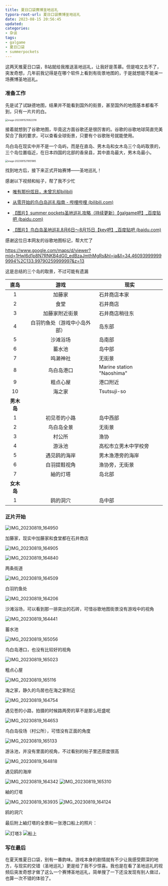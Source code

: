 ```yaml
---
title: 夏日口袋赛博圣地巡礼
typora-root-url: 夏日口袋赛博圣地巡礼
date: 2023-08-15 20:56:45
updated:
categories:
- 杂谈
tags:
- galgame
- 夏日口袋
- summerpockets
---
```


 这两天推夏日口袋，B站就给我推送圣地巡礼，让我好是羡慕。但是咱又去不了，突发奇想，几年前我记得是在哪个软件上看到有街景地图的，于是就想能不能来一场赛博圣地巡礼。

<!--more-->

### 准备工作

先是试了试缺德地图，结果并不能看到国外的街景，甚至国外的地图基本都看不到，只有一片片的白。

<img src="image-20230815210822318.png" alt="image-20230815210822318" style="zoom:50%;" />

接着就想到了谷歌地图，毕竟这方面谷歌还是很厉害的。谷歌的谷歌地球简直完美契合了我的要求，可以查看全球街景，只要有个谷歌账号就能使用。

鸟白岛在现实中并不是一个岛屿，而是在直岛、男木岛和女木岛三个岛屿取景的，三个岛位置临近，在日本四国的北部的香泉县，其中直岛最大，男木岛最小。

<img src="image-20230815211851985.png" alt="image-20230815211851985" style="zoom: 50%;" />

找到地方后，接下来正式开始赛博——圣地巡礼！

感谢以下视频和帖子，帮了我不少忙

- [唯有那份炫目，未曾忘却bilibili](https://www.bilibili.com/video/BV1Sk4y177SE/?spm_id_from=333.788&vd_source=f6fe5f5f48937a5b52419e6dcaf2f1d9)
- [从零开始的鸟白岛巡礼指南 - 哔哩哔哩 (bilibili.com)](https://www.bilibili.com/read/cv3253293/)

- [【图片】summer pockets圣地巡礼攻略（持续更新）【galgame吧】_百度贴吧 (baidu.com)](https://tieba.baidu.com/p/5914561222)

- [【图片】鸟白岛圣地巡礼8月6日～8月15日【key吧】_百度贴吧 (baidu.com)](https://tieba.baidu.com/p/7512486383)

感谢这位日本网友的谷歌地图标记，帮大忙了

https://www.google.com/maps/d/viewer?mid=1HwI6d1p8N7RNKB4dG0_edBzaJmthMgRs&hl=ja&ll=34.460939999999994%2C133.99790259999997&z=13 

这是总结的三个岛的取景，不过可能有遗漏

|    直岛    |             游戏             | 现实                      |
| :--------: | :--------------------------: | ------------------------- |
|     1      |            加藤家            | 石井商店本家              |
|     2      |             食堂             | 石井商店                  |
|     3      |        加藤家附近街景        | 石井商店稍往东            |
|     4      | 白羽钓鱼处（游戏中小岛外部） | 岛东部                    |
|     5      |           沙滩浴场           | 岛南部                    |
|     6      |            蓄水池            | 岛中部                    |
|     7      |           鸣濑神社           | 无街景                    |
|     8      |          鸟白岛港口          | Marine station "Naoshima" |
|     9      |           粗点心屋           | 港口附近                  |
|     10     |            海之家            | Tsutsuji-so               |
| **男木岛** |                              |                           |
|     1      |         初见苍的小路         | 岛中西部                  |
|     2      |          鸟白岛全景          | 无街景                    |
|     3      |            村公所            | 渔协                      |
|     4      |            游泳池            | 高松市立男木中学校旁      |
|     5      |         遇见鸥的海岸         | 男木渔港旁的海岸          |
|     6      |         白羽提鞋视角         | 渔协旁，无街景            |
|     7      |           紬的灯塔           | 岛北部                    |
| **女木岛** |                              |                           |
|     1      |           鸥的洞穴           | 岛中部                    |





### **正片开始**

![IMG_20230819_164950](IMG_20230819_164950.jpg)

加藤家，现实中加藤家和食堂都在石井商店

![IMG_20230819_164905](IMG_20230819_164905.jpg)

![IMG_20230819_164840](IMG_20230819_164840.jpg)

两条街道

![IMG_20230819_164509](IMG_20230819_164509.jpg)

白羽钓鱼处

![IMG_20230819_164206](IMG_20230819_164206.jpg)

沙滩浴场，可以看到那一排突出的石砖，可惜谷歌地图街景没有游戏中的视角

![IMG_20230819_164441](IMG_20230819_164441.jpg)

蓄水池

![IMG_20230819_165056](IMG_20230819_165056.jpg)

鸟白岛港口，也没有比较好的视角

![IMG_20230819_165023](IMG_20230819_165023.jpg)

粗点心屋

![IMG_20230819_165116](IMG_20230819_165116.jpg)

海之家，静久的鸟居也在海之家附近

![IMG_20230819_164754](IMG_20230819_164754.jpg)

遇见苍的小路，拍摄的时候路两旁的草不是那么旺盛呢

![IMG_20230819_164653](IMG_20230819_164653.jpg)

鸟白岛役场（村公所），可惜没有正面的角度

![IMG_20230819_165133](IMG_20230819_165133.jpg)

游泳池，并没有里面的视角，不过看别的帖子里还原度很高

![IMG_20230819_164818](IMG_20230819_164818.jpg)

遇见鸥的海岸

![IMG_20230819_164342](IMG_20230819_164342.jpg)
![IMG_20230819_165310](IMG_20230819_165310.jpg)

紬的灯塔

![IMG_20230819_163935](IMG_20230819_163935.jpg)
![IMG_20230819_164124](IMG_20230819_164124.jpg)

鸥的洞穴

最后附上紬灯塔的全景和一张港口船上的照片：

![灯塔3](灯塔3.png)
![船上](船上.png)



### **写在最后**

在夏天推夏日口袋，别有一番韵味。游戏本身的剧情就有不少让我感受颇深的地方，与现实的交错（圣地巡礼）更是给了我不少惊喜。我也是在看了圣地巡礼的视频后突发奇想才做了这么一个赛博圣地巡礼，简单搜了一下还没发现有别人做过，也算一次不错的体验了。